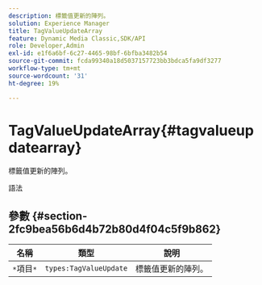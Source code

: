 ```yaml
---
description: 標籤值更新的陣列。
solution: Experience Manager
title: TagValueUpdateArray
feature: Dynamic Media Classic,SDK/API
role: Developer,Admin
exl-id: e1f6a6bf-6c27-4465-98bf-6bfba3482b54
source-git-commit: fcda99340a18d5037157723bb3bdca5fa9df3277
workflow-type: tm+mt
source-wordcount: '31'
ht-degree: 19%

---
```


# TagValueUpdateArray{#tagvalueupdatearray}

標籤值更新的陣列。

語法

## 參數 {#section-2fc9bea56b6d4b72b80d4f04c5f9b862}

| 名稱 | 類型 | 說明 |
|---|---|---|
| `*`項目`*` | `types:TagValueUpdate` | 標籤值更新的陣列。 |
